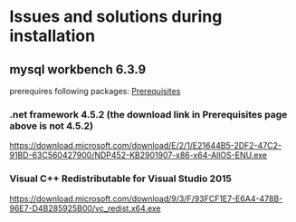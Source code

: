 # Issues and solutions during installation

## mysql workbench 6.3.9

prerequires following packages:  [Prerequisites](https://dev.mysql.com/resources/wb62_prerequisites.html)

### .net framework 4.5.2 (the download link in Prerequisites page above is not 4.5.2)

<https://download.microsoft.com/download/E/2/1/E21644B5-2DF2-47C2-91BD-63C560427900/NDP452-KB2901907-x86-x64-AllOS-ENU.exe>

### Visual C++ Redistributable for Visual Studio 2015

<https://download.microsoft.com/download/9/3/F/93FCF1E7-E6A4-478B-96E7-D4B285925B00/vc_redist.x64.exe>
